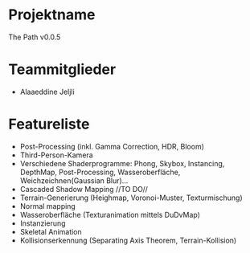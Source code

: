 # Projektname
The Path v0.0.5

# Teammitglieder

- Alaaeddine Jeljli


# Featureliste
- Post-Processing (inkl. Gamma Correction, HDR, Bloom)
- Third-Person-Kamera
- Verschiedene Shaderprogramme: Phong, Skybox, Instancing, DepthMap, Post-Processing, Wasseroberfläche, Weichzeichnen(Gaussian Blur)...
- Cascaded Shadow Mapping //TO DO//
- Terrain-Generierung (Heighmap, Voronoi-Muster, Texturmischung)
- Normal mapping
- Wasseroberfläche (Texturanimation mittels DuDvMap)
- Instanzierung
- Skeletal Animation
- Kollisionserkennung (Separating Axis Theorem, Terrain-Kollision)

